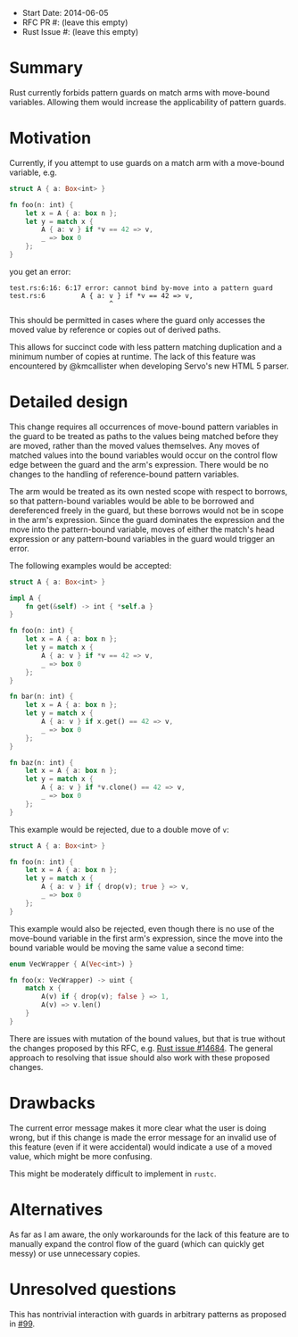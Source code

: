 - Start Date: 2014-06-05
- RFC PR #: (leave this empty)
- Rust Issue #: (leave this empty)

# Summary

Rust currently forbids pattern guards on match arms with move-bound variables.
Allowing them would increase the applicability of pattern guards.

# Motivation

Currently, if you attempt to use guards on a match arm with a move-bound
variable, e.g.

```rust
struct A { a: Box<int> }

fn foo(n: int) {
    let x = A { a: box n };
    let y = match x {
        A { a: v } if *v == 42 => v,
        _ => box 0
    };
}
```

you get an error:

```
test.rs:6:16: 6:17 error: cannot bind by-move into a pattern guard
test.rs:6         A { a: v } if *v == 42 => v,
                         ^
```

This should be permitted in cases where the guard only accesses the moved value
by reference or copies out of derived paths.

This allows for succinct code with less pattern matching duplication and a
minimum number of copies at runtime. The lack of this feature was encountered by
@kmcallister when developing Servo's new HTML 5 parser.

# Detailed design

This change requires all occurrences of move-bound pattern variables in the
guard to be treated as paths to the values being matched before they are moved,
rather than the moved values themselves. Any moves of matched values into the
bound variables would occur on the control flow edge between the guard and the
arm's expression. There would be no changes to the handling of reference-bound
pattern variables.

The arm would be treated as its own nested scope with respect to borrows, so
that pattern-bound variables would be able to be borrowed and dereferenced
freely in the guard, but these borrows would not be in scope in the arm's
expression. Since the guard dominates the expression and the move into the
pattern-bound variable, moves of either the match's head expression or any
pattern-bound variables in the guard would trigger an error.

The following examples would be accepted:

```rust
struct A { a: Box<int> }

impl A {
    fn get(&self) -> int { *self.a }
}

fn foo(n: int) {
    let x = A { a: box n };
    let y = match x {
        A { a: v } if *v == 42 => v,
        _ => box 0
    };
}

fn bar(n: int) {
    let x = A { a: box n };
    let y = match x {
        A { a: v } if x.get() == 42 => v,
        _ => box 0
    };
}

fn baz(n: int) {
    let x = A { a: box n };
    let y = match x {
        A { a: v } if *v.clone() == 42 => v,
        _ => box 0
    };
}
```

This example would be rejected, due to a double move of `v`:

```rust
struct A { a: Box<int> }

fn foo(n: int) {
    let x = A { a: box n };
    let y = match x {
        A { a: v } if { drop(v); true } => v,
        _ => box 0
    };
}
```

This example would also be rejected, even though there is no use of the
move-bound variable in the first arm's expression, since the move into the bound
variable would be moving the same value a second time:

```rust
enum VecWrapper { A(Vec<int>) }

fn foo(x: VecWrapper) -> uint {
    match x {
        A(v) if { drop(v); false } => 1,
        A(v) => v.len()
    }
}
```

There are issues with mutation of the bound values, but that is true without
the changes proposed by this RFC, e.g.
[Rust issue #14684](https://github.com/mozilla/rust/issues/14684). The general
approach to resolving that issue should also work with these proposed changes.

# Drawbacks

The current error message makes it more clear what the user is doing wrong, but
if this change is made the error message for an invalid use of this feature
(even if it were accidental) would indicate a use of a moved value, which might
be more confusing.

This might be moderately difficult to implement in `rustc`.

# Alternatives

As far as I am aware, the only workarounds for the lack of this feature are to
manually expand the control flow of the guard (which can quickly get messy) or
use unnecessary copies.

# Unresolved questions

This has nontrivial interaction with guards in arbitrary patterns as proposed
in [#99](https://github.com/rust-lang/rfcs/pull/99).

